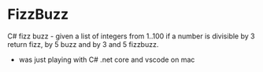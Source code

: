 # FizzBuzz

C# fizz buzz - given a list of integers from 1..100 if a number is divisible by 3 return fizz, by 5 buzz and by 3 and 5 fizzbuzz.

- was just playing with C# .net core and vscode on mac
